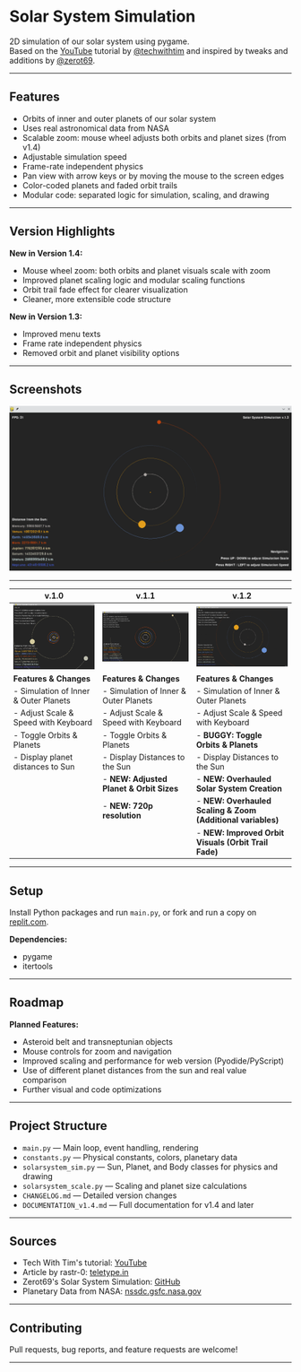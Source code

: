 # Solar System Simulation

2D simulation of our solar system using pygame.  
Based on the [YouTube](https://www.youtube.com/watch?v=WTLPmUHTPqo) tutorial by [@techwithtim](https://github.com/techwithtim/Python-Planet-Simulation) and inspired by tweaks and additions by [@zerot69](https://github.com/zerot69/Solar-System-Simulation).

---

## Features

- Orbits of inner and outer planets of our solar system
- Uses real astronomical data from NASA
- Scalable zoom: mouse wheel adjusts both orbits and planet sizes (from v1.4)
- Adjustable simulation speed
- Frame-rate independent physics
- Pan view with arrow keys or by moving the mouse to the screen edges
- Color-coded planets and faded orbit trails
- Modular code: separated logic for simulation, scaling, and drawing

---

## Version Highlights

**New in Version 1.4:**
- Mouse wheel zoom: both orbits and planet visuals scale with zoom
- Improved planet scaling logic and modular scaling functions
- Orbit trail fade effect for clearer visualization
- Cleaner, more extensible code structure

**New in Version 1.3:**
- Improved menu texts
- Frame rate independent physics
- Removed orbit and planet visibility options

---

## Screenshots

![screenshot.png](https://raw.githubusercontent.com/kuranez/Solar-System-Simulation/refs/heads/main/screenshots/Screenshot_v1-3.png)

---

| v.1.0    | v.1.1    | v.1.2    |
|----------|----------|----------|
| ![v.1.0](https://raw.githubusercontent.com/kuranez/Solar-System-Simulation/refs/heads/main/screenshots/Screenshot_v1-0.png) | ![v.1.1](https://raw.githubusercontent.com/kuranez/Solar-System-Simulation/refs/heads/main/screenshots/Screenshot_v1-1.jpg) | ![v.1.2](https://raw.githubusercontent.com/kuranez/Solar-System-Simulation/refs/heads/main/screenshots/Screenshot_v1-2.png) |
| **Features & Changes** | **Features & Changes** | **Features & Changes** |
| - Simulation of Inner & Outer Planets | - Simulation of Inner & Outer Planets | - Simulation of Inner & Outer Planets |
| - Adjust Scale & Speed with Keyboard | - Adjust Scale & Speed with Keyboard | - Adjust Scale & Speed with Keyboard |
| - Toggle Orbits & Planets | - Toggle Orbits & Planets | - **BUGGY: Toggle Orbits & Planets** |
| - Display planet distances to Sun | - Display Distances to the Sun | - Display Distances to the Sun |
|                                | - **NEW: Adjusted Planet & Orbit Sizes** | - **NEW: Overhauled Solar System Creation** |
|                                | - **NEW: 720p resolution** | - **NEW: Overhauled Scaling & Zoom (Additional variables)** |
|                                |                            | - **NEW: Improved Orbit Visuals (Orbit Trail Fade)** |

---

## Setup

Install Python packages and run `main.py`, or fork and run a copy on [replit.com](https://replit.com/@kuranez/Solar-System-Simulation#main.py).

**Dependencies:**
- pygame
- itertools

---

## Roadmap

**Planned Features:**
- Asteroid belt and transneptunian objects
- Mouse controls for zoom and navigation
- Improved scaling and performance for web version (Pyodide/PyScript)
- Use of different planet distances from the sun and real value comparison
- Further visual and code optimizations

---

## Project Structure

- `main.py` — Main loop, event handling, rendering
- `constants.py` — Physical constants, colors, planetary data
- `solarsystem_sim.py` — Sun, Planet, and Body classes for physics and drawing
- `solarsystem_scale.py` — Scaling and planet size calculations
- `CHANGELOG.md` — Detailed version changes
- `DOCUMENTATION_v1.4.md` — Full documentation for v1.4 and later

---

## Sources

- Tech With Tim's tutorial: [YouTube](https://www.youtube.com/watch?v=WTLPmUHTPqo)
- Article by rastr-0: [teletype.in](https://teletype.in/@rastr_0/solar_system)
- Zerot69's Solar System Simulation: [GitHub](https://github.com/zerot69/Solar-System-Simulation)
- Planetary Data from NASA: [nssdc.gsfc.nasa.gov](https://nssdc.gsfc.nasa.gov/planetary/factsheet/)

---

## Contributing

Pull requests, bug reports, and feature requests are welcome!

---

